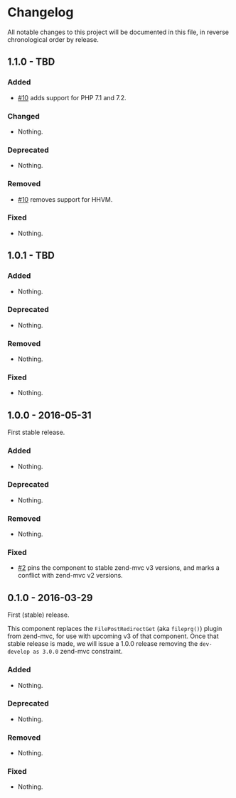 # Changelog

All notable changes to this project will be documented in this file, in reverse chronological order by release.

## 1.1.0 - TBD

### Added

- [#10](https://github.com/zendframework/zend-mvc-plugin-fileprg/pull/10) adds support for PHP 7.1 and 7.2.

### Changed

- Nothing.

### Deprecated

- Nothing.

### Removed

- [#10](https://github.com/zendframework/zend-mvc-plugin-fileprg/pull/10) removes support for HHVM.

### Fixed

- Nothing.

## 1.0.1 - TBD

### Added

- Nothing.

### Deprecated

- Nothing.

### Removed

- Nothing.

### Fixed

- Nothing.

## 1.0.0 - 2016-05-31

First stable release.

### Added

- Nothing.

### Deprecated

- Nothing.

### Removed

- Nothing.

### Fixed

- [#2](https://github.com/zendframework/zend-mvc-plugin-fileprg/pull/2) pins the
  component to stable zend-mvc v3 versions, and marks a conflict with zend-mvc
  v2 versions.

## 0.1.0 - 2016-03-29

First (stable) release.

This component replaces the `FilePostRedirectGet` (aka `fileprg()`) plugin from
zend-mvc, for use with upcoming v3 of that component. Once that stable release
is made, we will issue a 1.0.0 release removing the `dev-develop as 3.0.0`
zend-mvc constraint.

### Added

- Nothing.

### Deprecated

- Nothing.

### Removed

- Nothing.

### Fixed

- Nothing.
